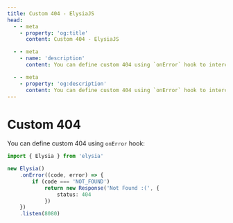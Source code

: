 ```yaml
---
title: Custom 404 - ElysiaJS
head:
  - - meta
    - property: 'og:title'
      content: Custom 404 - ElysiaJS

  - - meta
    - name: 'description'
      content: You can define custom 404 using `onError` hook to intercept "NOT_FOUND" event and return a custom response

  - - meta
    - property: 'og:description'
      content: You can define custom 404 using `onError` hook to intercept "NOT_FOUND" event and return a custom response
---
```


# Custom 404
You can define custom 404 using `onError` hook:
```typescript
import { Elysia } from 'elysia'

new Elysia()
    .onError((code, error) => {
        if (code === 'NOT_FOUND')
            return new Response('Not Found :(', {
                status: 404
            })
    })
    .listen(8080)
```
